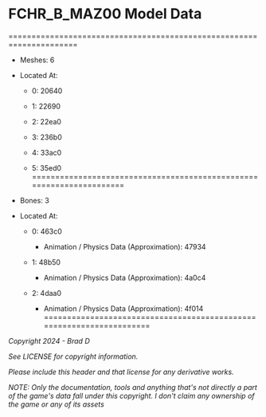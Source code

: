 # FCHR_B_MAZ00 Model Data
=====================================================================

* Meshes: 6

* Located At:

  * 0: 20640

  * 1: 22690

  * 2: 22ea0

  * 3: 236b0

  * 4: 33ac0

  * 5: 35ed0
=====================================================================

* Bones: 3

* Located At:

  * 0: 463c0

    * Animation / Physics Data (Approximation): 47934

  * 1: 48b50

    * Animation / Physics Data (Approximation): 4a0c4

  * 2: 4daa0

    * Animation / Physics Data (Approximation): 4f014
=====================================================================

*Copyright 2024 - Brad D*

*See LICENSE for copyright information.*

*Please include this header and that license for any derivative works.*

*NOTE: Only the documentation, tools and anything that's not directly a part of the game's data fall under this copyright. I don't claim any ownership of the game or any of its assets*
